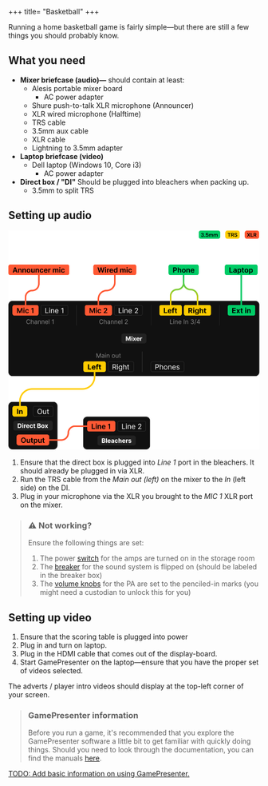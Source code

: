+++
title= "Basketball"
+++

Running a home basketball game is fairly simple—but there are still a few things you should probably know.

## What you need
- **Mixer briefcase (audio)—** should contain at least:
	- Alesis portable mixer board
		- AC power adapter
	- Shure push-to-talk XLR microphone (Announcer)
	- XLR wired microphone (Halftime)
	- TRS cable
	- 3.5mm aux cable
	- XLR cable
	- Lightning to 3.5mm adapter
- **Laptop briefcase (video)**
	- Dell laptop (Windows 10, Core i3)
		- AC power adapter
- **Direct box / "DI"** Should be plugged into bleachers when packing up.
	- 3.5mm to split TRS

## Setting up audio

![wiring diagram for audio](wiring.svg)
1. Ensure that the direct box is plugged into *Line 1* port in the bleachers. It should already be plugged in via XLR.
2. Run the TRS cable from the *Main out (left)* on the mixer to the *In* (left side) on the DI.
3. Plug in your microphone via the XLR you brought to the *MIC 1* XLR port on the mixer.

> ### ⚠️ Not working?
> Ensure the following things are set:
> 1. The power [switch](amp.jpg) for the amps are turned on in the storage room
> 2. The [breaker](breaker.jpg) for the sound system is flipped on (should be labeled in the breaker box)
> 3. The [volume knobs](volume.jpg) for the PA are set to the penciled-in marks (you might need a custodian to unlock this for you)

## Setting up video

1. Ensure that the scoring table is plugged into power
2. Plug in and turn on laptop.
3. Plug in the HDMI cable that comes out of the display-board.
4. Start GamePresenter on the laptop—ensure that you have the proper set of videos selected.

The adverts / player intro videos should display at the top-left corner of your screen.

> ### GamePresenter information
> Before you run a game, it's recommended that you explore the GamePresenter software a little bit to get familiar with quickly doing things.
> Should you need to look through the documentation, you can find the manuals [here](#).

[TODO: Add basic information on using GamePresenter.](https://github.com/srfalcon5/wiki/issues/1)
